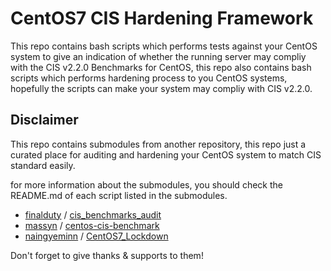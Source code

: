 # CentOS7 CIS Hardening Framework

This repo contains bash scripts which performs tests against your CentOS system to give an indication of whether the running server may compliy with the CIS v2.2.0 Benchmarks for CentOS, this repo also contains bash scripts which performs hardening process to you CentOS systems, hopefully the scripts can make your system may compliy with CIS v2.2.0.

## Disclaimer

This repo contains submodules from another repository, this repo just a curated place for auditing and hardening your CentOS system to match CIS standard easily.

for more information about the submodules, you should check the README.md of each script listed in the submodules.

- [finalduty](https://github.com/finalduty) / [cis_benchmarks_audit](https://github.com/finalduty/cis_benchmarks_audit) 
- [massyn](https://github.com/massyn)  / [centos-cis-benchmark](https://github.com/massyn/centos-cis-benchmark) 
- [naingyeminn](https://github.com/naingyeminn) / [CentOS7_Lockdown](https://github.com/naingyeminn/CentOS7_Lockdown) 

Don't forget to give thanks & supports to them!
